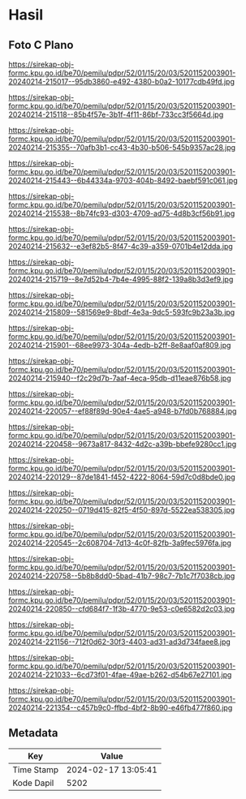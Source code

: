 # Hasil

## Foto C Plano

https://sirekap-obj-formc.kpu.go.id/be70/pemilu/pdpr/52/01/15/20/03/5201152003901-20240214-215017--95db3860-e492-4380-b0a2-10177cdb49fd.jpg

https://sirekap-obj-formc.kpu.go.id/be70/pemilu/pdpr/52/01/15/20/03/5201152003901-20240214-215118--85b4f57e-3b1f-4f11-86bf-733cc3f5664d.jpg

https://sirekap-obj-formc.kpu.go.id/be70/pemilu/pdpr/52/01/15/20/03/5201152003901-20240214-215355--70afb3b1-cc43-4b30-b506-545b9357ac28.jpg

https://sirekap-obj-formc.kpu.go.id/be70/pemilu/pdpr/52/01/15/20/03/5201152003901-20240214-215443--6b44334a-9703-404b-8492-baebf591c061.jpg

https://sirekap-obj-formc.kpu.go.id/be70/pemilu/pdpr/52/01/15/20/03/5201152003901-20240214-215538--8b74fc93-d303-4709-ad75-4d8b3cf56b91.jpg

https://sirekap-obj-formc.kpu.go.id/be70/pemilu/pdpr/52/01/15/20/03/5201152003901-20240214-215632--e3ef82b5-8f47-4c39-a359-0701b4e12dda.jpg

https://sirekap-obj-formc.kpu.go.id/be70/pemilu/pdpr/52/01/15/20/03/5201152003901-20240214-215719--8e7d52b4-7b4e-4995-88f2-139a8b3d3ef9.jpg

https://sirekap-obj-formc.kpu.go.id/be70/pemilu/pdpr/52/01/15/20/03/5201152003901-20240214-215809--581569e9-8bdf-4e3a-9dc5-593fc9b23a3b.jpg

https://sirekap-obj-formc.kpu.go.id/be70/pemilu/pdpr/52/01/15/20/03/5201152003901-20240214-215901--68ee9973-304a-4edb-b2ff-8e8aaf0af809.jpg

https://sirekap-obj-formc.kpu.go.id/be70/pemilu/pdpr/52/01/15/20/03/5201152003901-20240214-215940--f2c29d7b-7aaf-4eca-95db-d11eae876b58.jpg

https://sirekap-obj-formc.kpu.go.id/be70/pemilu/pdpr/52/01/15/20/03/5201152003901-20240214-220057--ef88f89d-90e4-4ae5-a948-b7fd0b768884.jpg

https://sirekap-obj-formc.kpu.go.id/be70/pemilu/pdpr/52/01/15/20/03/5201152003901-20240214-220458--9673a817-8432-4d2c-a39b-bbefe9280cc1.jpg

https://sirekap-obj-formc.kpu.go.id/be70/pemilu/pdpr/52/01/15/20/03/5201152003901-20240214-220129--87de1841-f452-4222-8064-59d7c0d8bde0.jpg

https://sirekap-obj-formc.kpu.go.id/be70/pemilu/pdpr/52/01/15/20/03/5201152003901-20240214-220250--0719d415-82f5-4f50-897d-5522ea538305.jpg

https://sirekap-obj-formc.kpu.go.id/be70/pemilu/pdpr/52/01/15/20/03/5201152003901-20240214-220545--2c608704-7d13-4c0f-82fb-3a9fec5976fa.jpg

https://sirekap-obj-formc.kpu.go.id/be70/pemilu/pdpr/52/01/15/20/03/5201152003901-20240214-220758--5b8b8dd0-5bad-41b7-98c7-7b1c7f7038cb.jpg

https://sirekap-obj-formc.kpu.go.id/be70/pemilu/pdpr/52/01/15/20/03/5201152003901-20240214-220850--cfd684f7-1f3b-4770-9e53-c0e6582d2c03.jpg

https://sirekap-obj-formc.kpu.go.id/be70/pemilu/pdpr/52/01/15/20/03/5201152003901-20240214-221156--712f0d62-30f3-4403-ad31-ad3d734faee8.jpg

https://sirekap-obj-formc.kpu.go.id/be70/pemilu/pdpr/52/01/15/20/03/5201152003901-20240214-221033--6cd73f01-4fae-49ae-b262-d54b67e27101.jpg

https://sirekap-obj-formc.kpu.go.id/be70/pemilu/pdpr/52/01/15/20/03/5201152003901-20240214-221354--c457b9c0-ffbd-4bf2-8b90-e46fb477f860.jpg


## Metadata

| Key        | Value               |
| ---------- | ------------------- |
| Time Stamp | 2024-02-17 13:05:41 |
| Kode Dapil | 5202                |



